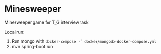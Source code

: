 # Minesweeper
Minesweeper game for T_G interview task

Local run: 
1. Run mongo with `docker-compose -f docker/mongodb-docker-compose.yml`
2. mvn spring-boot:run
